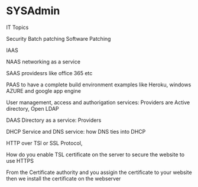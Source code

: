 # SYSAdmin
IT Topics


Security Batch patching
Software Patching

IAAS

NAAS networking as a service

SAAS providesrs like office 365 etc

PAAS to have a complete build environment examples like Heroku, windows AZURE and google app engine

User management, access and authorigation services: Providers are Active directory, Open LDAP

DAAS Directory as a service: Providers

DHCP Service and DNS service: how DNS ties into DHCP

HTTP over TSl or SSL Protocol,

How do you enable TSL certificate on the server to secure the website to use HTTPS

From the Certificate authority and you assigin the certificate to your website then we install the certificate on the webserver

